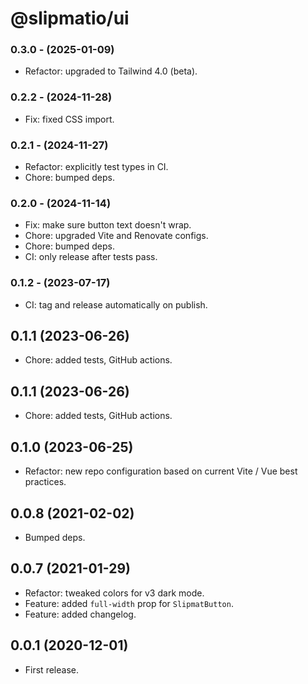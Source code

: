 # @slipmatio/ui

### 0.3.0 - (2025-01-09)

- Refactor: upgraded to Tailwind 4.0 (beta).

### 0.2.2 - (2024-11-28)

- Fix: fixed CSS import.

### 0.2.1 - (2024-11-27)

- Refactor: explicitly test types in CI.
- Chore: bumped deps.

### 0.2.0 - (2024-11-14)

- Fix: make sure button text doesn't wrap.
- Chore: upgraded Vite and Renovate configs.
- Chore: bumped deps.
- CI: only release after tests pass.

### 0.1.2 - (2023-07-17)

- CI: tag and release automatically on publish.

## 0.1.1 (2023-06-26)

- Chore: added tests, GitHub actions.

## 0.1.1 (2023-06-26)

- Chore: added tests, GitHub actions.

## 0.1.0 (2023-06-25)

- Refactor: new repo configuration based on current Vite / Vue best practices.

## 0.0.8 (2021-02-02)

- Bumped deps.

## 0.0.7 (2021-01-29)

- Refactor: tweaked colors for v3 dark mode.
- Feature: added `full-width` prop for `SlipmatButton`.
- Feature: added changelog.

## 0.0.1 (2020-12-01)

- First release.
